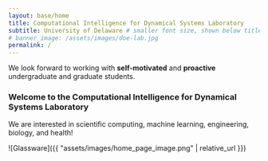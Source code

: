 ```yaml
---
layout: base/home
title: Computational Intelligence for Dynamical Systems Laboratory
subtitle: University of Delaware # smaller font size, shown below title+title2
# banner_image: /assets/images/doe-lab.jpg
permalink: /
---
```


We look forward to working with **self-motivated** and **proactive** undergraduate and graduate students.

### Welcome to the Computational Intelligence for Dynamical Systems Laboratory

We are interested in scientific computing, machine learning, engineering, biology, and health!

![Glassware]({{ "assets/images/home_page_image.png" | relative_url }})

